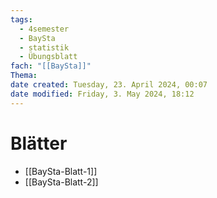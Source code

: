 ```yaml
---
tags:
  - 4semester
  - BaySta
  - statistik
  - Übungsblatt
fach: "[[BaySta]]"
Thema:
date created: Tuesday, 23. April 2024, 00:07
date modified: Friday, 3. May 2024, 18:12
---
```


# Blätter

- [[BaySta-Blatt-1]]
- [[BaySta-Blatt-2]]